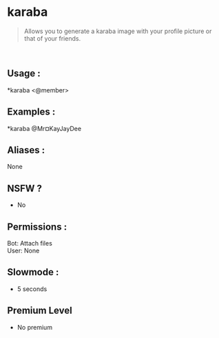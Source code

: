 # karaba

> Allows you to generate a karaba image with your profile picture or that of your friends.

<br>

## Usage :

*karaba <@member>

## Examples :

*karaba @Mr¤KayJayDee

## Aliases :

None

## NSFW ?

- No

## Permissions :

Bot: Attach files
<br>
User: None

## Slowmode :

- 5 seconds

## Premium Level

- No premium